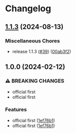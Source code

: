 # Changelog

## [1.1.3](https://github.com/silence-laboratories/silent-shard-dkls23-ll/compare/v1.0.0...v1.1.3) (2024-08-13)


### Miscellaneous Chores

* release 1.1.3 ([#39](https://github.com/silence-laboratories/silent-shard-dkls23-ll/issues/39)) ([00ab3f2](https://github.com/silence-laboratories/silent-shard-dkls23-ll/commit/00ab3f29b457d3141cf3663969f5dcfd1d054ef2))

## 1.0.0 (2024-02-12)


### ⚠ BREAKING CHANGES

* official first
* official first

### Features

* official first ([1ef76b1](https://github.com/silence-laboratories/silent-shard-dkls23-ll/commit/1ef76b14896ec026777599a28071ab361498d885))
* official first ([1ef76b1](https://github.com/silence-laboratories/silent-shard-dkls23-ll/commit/1ef76b14896ec026777599a28071ab361498d885))
